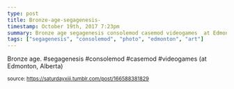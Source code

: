```yaml
---
type: post
title: Bronze-age-segagenesis-
timestamp: October 19th, 2017 7:23pm
summary: Bronze age segagenesis consolemod casemod videogames  at Edmonton Albertap 
tags: ["segagenesis", "consolemod", "photo", "edmonton", "art"]
---
```

<a href="https://www.instagram.com/p/Bac4PsuHfln/ "></a>
                                                                                          <div class="caption"><p>Bronze age. #segagenesis #consolemod #casemod #videogames  (at Edmonton, Alberta)</p> </div>
                                    
                
                
                
                
                                
<small>source: https://saturdayxiii.tumblr.com/post/166588381829</small>
